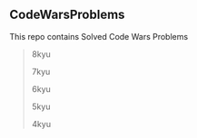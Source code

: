 ## CodeWarsProblems
This repo contains Solved Code Wars Problems

>8kyu
>
>7kyu
>
>6kyu
>
>5kyu
>
>4kyu


